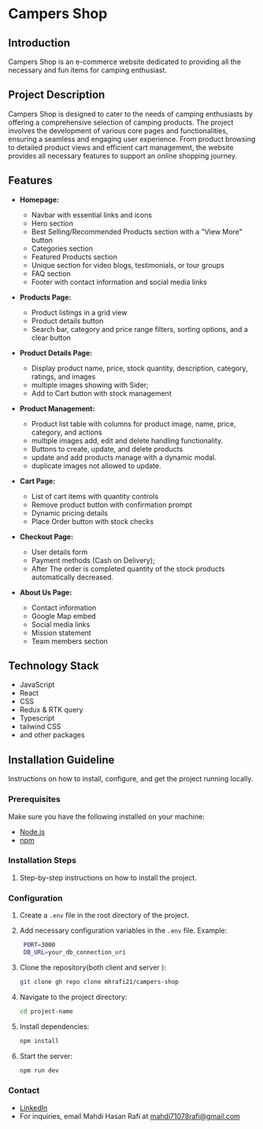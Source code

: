 # Campers Shop

## Introduction

Campers Shop is an e-commerce website dedicated to providing all the necessary and fun items for camping enthusiast.

## Project Description

Campers Shop is designed to cater to the needs of camping enthusiasts by offering a comprehensive selection of camping products. The project involves the development of various core pages and functionalities, ensuring a seamless and engaging user experience. From product browsing to detailed product views and efficient cart management, the website provides all necessary features to support an online shopping journey.

## Features

- **Homepage:** 
  - Navbar with essential links and icons
  - Hero section
  - Best Selling/Recommended Products section with a "View More" button
  - Categories section 
  - Featured Products section
  - Unique section for video blogs, testimonials, or tour groups
  - FAQ section
  - Footer with contact information and social media links

- **Products Page:**
  - Product listings in a grid view
  - Product details button
  - Search bar, category and price range filters, sorting options, and a clear button

- **Product Details Page:**
  - Display product name, price, stock quantity, description, category, ratings, and images
  - multiple images showing with Sider;
  - Add to Cart button with stock management

- **Product Management:**
  - Product list table with columns for product image, name, price, category, and actions
  - multiple images add, edit and delete handling functionality.
  - Buttons to create, update, and delete products
  - update and add products manage with a dynamic modal.
  - duplicate images not allowed to update.

- **Cart Page:**
  - List of cart items with quantity controls
  - Remove product button with confirmation prompt
  - Dynamic pricing details
  - Place Order button with stock checks

- **Checkout Page:**
  - User details form
  - Payment methods (Cash on Delivery);
  - After The order is completed quantity of the stock products automatically decreased.

- **About Us Page:**
  - Contact information
  - Google Map embed
  - Social media links
  - Mission statement
  - Team members section

## Technology Stack

- JavaScript
- React
- CSS
- Redux & RTK query
- Typescript
- tailwind CSS
- and other packages

## Installation Guideline

Instructions on how to install, configure, and get the project running locally.

### Prerequisites
Make sure you have the following installed on your machine:

- [Node.js](https://nodejs.org/en/)
- [npm](https://www.npmjs.com/)


### Installation Steps

1. Step-by-step instructions on how to install the project.

### Configuration

1. Create a `.env` file in the root directory of the project.
2. Add necessary configuration variables in the `.env` file.
   Example:
   ```bash
    PORT=3000
    DB_URL=your_db_connection_uri
   ```
3. Clone the repository(both client and server ):

   ```bash
   git clone gh repo clone mhrafi21/campers-shop

   ```

4. Navigate to the project directory:

   ```bash
   cd project-name

   ```

5. Install dependencies:

   ```bash
   npm install

   ```

7. Start the server:

   ```bash
   npm run dev
   ```


### Contact

- [LinkedIn](www.linkedin.com/in/mahdi-hasan-rafi-7215a42a0)
- For inquiries, email Mahdi Hasan Rafi at [mahdi71078rafi@gmail.com](mailto:mahdi71078rafi@gmail.com)
